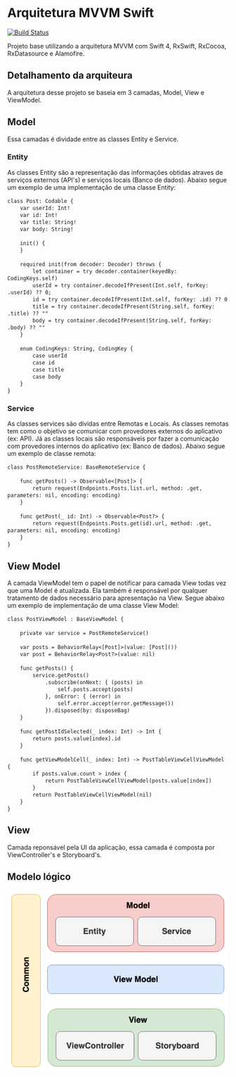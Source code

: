# Arquitetura MVVM Swift

[![Build Status](https://travis-ci.org/ranzate/arquitetura-mvvm-swift.svg?branch=master)](https://travis-ci.org/ranzate/arquitetura-mvvm-swift)

Projeto base utilizando a arquitetura MVVM com Swift 4, RxSwift, RxCocoa, RxDatasource e Alamofire.

## Detalhamento da arquiteura

A arquitetura desse projeto se baseia em 3 camadas, Model, View e ViewModel.

## Model
Essa camadas é dividade entre as classes Entity e Service. 

### Entity

As classes Entity são a representação das informações obtidas atraves de serviços externos (API's) e serviços locais (Banco de dados). Abaixo segue um exemplo de uma implementação de uma classe Entity:

```
class Post: Codable {
    var userId: Int!
    var id: Int!
    var title: String!
    var body: String!
    
    init() {
    }
    
    required init(from decoder: Decoder) throws {
        let container = try decoder.container(keyedBy: CodingKeys.self)
        userId = try container.decodeIfPresent(Int.self, forKey: .userId) ?? 0;
        id = try container.decodeIfPresent(Int.self, forKey: .id) ?? 0
        title = try container.decodeIfPresent(String.self, forKey: .title) ?? ""
        body = try container.decodeIfPresent(String.self, forKey: .body) ?? ""
    }
    
    enum CodingKeys: String, CodingKey {
        case userId
        case id
        case title
        case body
    }
}
```

### Service

As classes services são dividas entre Remotas e Locais. As classes remotas tem como o objetivo se comunicar com provedores externos do aplicativo (ex: API). Já as classes locais são responsáveis por fazer a comunicação com provedores internos do aplicativo (ex: Banco de dados). Abaixo segue um exemplo de classe remota:

```
class PostRemoteService: BaseRemoteService {

    func getPosts() -> Observable<[Post]> {
        return request(Endpoints.Posts.list.url, method: .get, parameters: nil, encoding: encoding)
    }

    func getPost(_ id: Int) -> Observable<Post?> {
        return request(Endpoints.Posts.get(id).url, method: .get, parameters: nil, encoding: encoding)
    }
}
```

## View Model

A camada ViewModel tem o papel de notificar para camada View todas vez que uma Model é atualizada. Ela também é responsável por qualquer tratamento de dados necessário para apresentação na View. Segue abaixo um exemplo de implementação de uma classe View Model:

```
class PostViewModel : BaseViewModel {

    private var service = PostRemoteService()

    var posts = BehaviorRelay<[Post]>(value: [Post]())
    var post = BehaviorRelay<Post?>(value: nil)

    func getPosts() {
        service.getPosts()
            .subscribe(onNext: { (posts) in
                self.posts.accept(posts)
            }, onError: { (error) in
                self.error.accept(error.getMessage())
            }).disposed(by: disposeBag)
    }
    
    func getPostIdSelected(_ index: Int) -> Int {
        return posts.value[index].id
    }

    func getViewModelCell(_ index: Int) -> PostTableViewCellViewModel {
        if posts.value.count > index {
            return PostTableViewCellViewModel(posts.value[index])
        }
        return PostTableViewCellViewModel(nil)
    }
}
```

## View

Camada reponsável pela UI da aplicação, essa camada é composta por ViewController's e Storyboard's.

## Modelo lógico

![](modelo_logico.png)